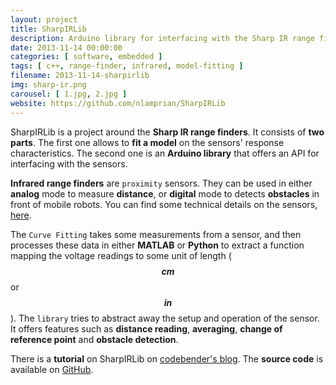```yaml
---
layout: project
title: SharpIRLib
description: Arduino library for interfacing with the Sharp IR range finders
date: 2013-11-14 00:00:00
categories: [ software, embedded ]
tags: [ c++, range-finder, infrared, model-fitting ]
filename: 2013-11-14-sharpirlib
img: sharp-ir.png
carousel: [ 1.jpg, 2.jpg ]
website: https://github.com/nlamprian/SharpIRLib
---
```


SharpIRLib is a project around the **Sharp IR range finders**. It consists of **two parts**. The first one allows to **fit a model** on the sensors' response characteristics. The second one is an **Arduino library** that offers an API for interfacing with the sensors.

**Infrared range finders**  are `proximity` sensors. They can be used in either **analog** mode to measure **distance**, or **digital** mode to detects **obstacles** in front of mobile robots. You can find some technical details on the sensors, [here](https://acroname.com/articles/sharp-infrared-ranger-comparison).

The `Curve Fitting` takes some measurements from a sensor, and then processes these data in either **MATLAB** or **Python** to extract a function mapping the voltage readings to some unit of length (**$$cm$$** or **$$in$$**). The `library` tries to abstract away the setup and operation of the sensor. It offers features such as **distance reading**, **averaging**, **change of reference point** and **obstacle detection**.

There is a **tutorial** on SharpIRLib on [codebender's blog](http://blog.codebender.cc/2014/01/23/sharpirlib/). The **source code** is available on [GitHub](https://github.com/nlamprian/SharpIRLib).
